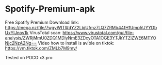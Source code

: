 # Spotify-Premium-apk
Free Spotify Premium 
Download link: https://mega.nz/file/7wgyWITI#dYZ2LbjUfmz7LQ7ZRMb44fH1Ump5UYYDbUxYIJnov1k
VirusTotal scan: https://www.virustotal.com/gui/file-analysis/ZWRjMmU0ZDQ1MDIyNmE3ZDcyOTA1OGE3YTJkYTZiZWE6MTY0Njc2NzA2Ng==
Video how to install is avible on tiktok: https://vm.tiktok.com/ZMLb7M9my/

 Tested on POCO x3 pro
